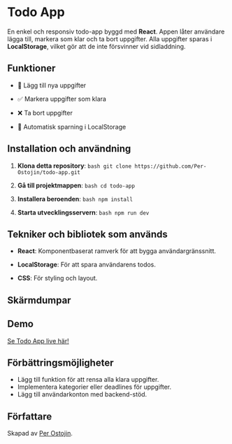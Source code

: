 # Todo App 

En enkel och responsiv todo-app byggd med **React**. Appen låter användare lägga till, markera som klar och ta bort uppgifter. Alla uppgifter sparas i **LocalStorage**, vilket gör att de inte försvinner vid sidladdning. 

## Funktioner 

- 📝 Lägg till nya uppgifter 

- ✅ Markera uppgifter som klara 

- ❌ Ta bort uppgifter 

- 🔄 Automatisk sparning i LocalStorage 

## Installation och användning 

1. **Klona detta repository**: ```bash git clone https://github.com/Per-Ostojin/todo-app.git ``` 

2. **Gå till projektmappen**: ```bash cd todo-app ``` 

3. **Installera beroenden**: ```bash npm install ``` 

4. **Starta utvecklingsservern**: ```bash npm run dev ``` 

## Tekniker och bibliotek som används 

- **React**: Komponentbaserat ramverk för att bygga användargränssnitt. 

- **LocalStorage**: För att spara användarens todos. 

- **CSS**: För styling och layout. 

## Skärmdumpar 

## Demo  
[Se Todo App live här!](https://pers-todo-app.netlify.app/)

## Förbättringsmöjligheter 
- Lägg till funktion för att rensa alla klara uppgifter. 
- Implementera kategorier eller deadlines för uppgifter. 
- Lägg till användarkonton med backend-stöd. 

## Författare 
Skapad av [Per Ostojin](https://github.com/Per-Ostojin).